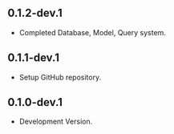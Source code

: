 ## 0.1.2-dev.1

-   Completed Database, Model, Query system.

## 0.1.1-dev.1

-   Setup GitHub repository.

## 0.1.0-dev.1

-   Development Version.
